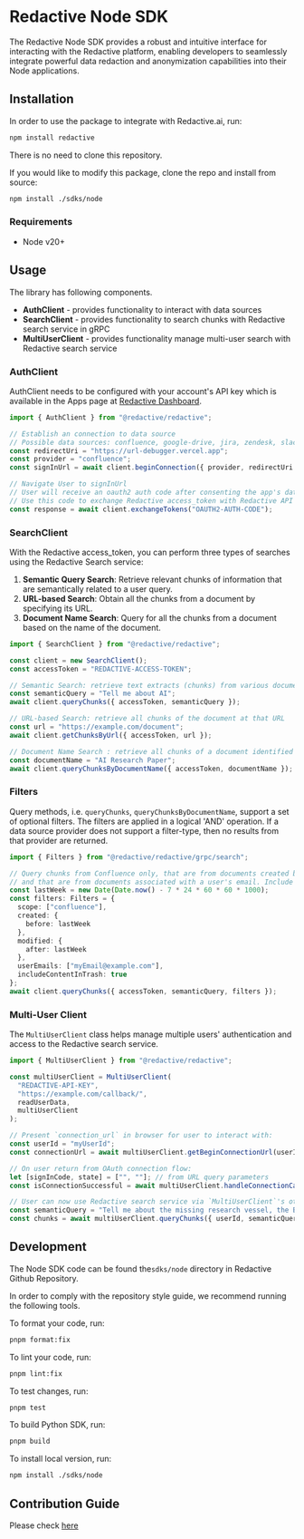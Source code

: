 # Redactive Node SDK

The Redactive Node SDK provides a robust and intuitive interface for interacting with the Redactive platform, enabling developers to seamlessly integrate powerful data redaction and anonymization capabilities into their Node applications.

## Installation

In order to use the package to integrate with Redactive.ai, run:

```sh
npm install redactive
```

There is no need to clone this repository.

If you would like to modify this package, clone the repo and install from source:

```sh
npm install ./sdks/node
```

### Requirements

- Node v20+

## Usage

The library has following components.

- **AuthClient** - provides functionality to interact with data sources
- **SearchClient** - provides functionality to search chunks with Redactive search service in gRPC
- **MultiUserClient** - provides functionality manage multi-user search with Redactive search service

### AuthClient

AuthClient needs to be configured with your account's API key which is
available in the Apps page at [Redactive Dashboard](https://dashboard.redactive.ai/).

```javascript
import { AuthClient } from "@redactive/redactive";

// Establish an connection to data source
// Possible data sources: confluence, google-drive, jira, zendesk, slack, sharepoint
const redirectUri = "https://url-debugger.vercel.app";
const provider = "confluence";
const signInUrl = await client.beginConnection({ provider, redirectUri });

// Navigate User to signInUrl
// User will receive an oauth2 auth code after consenting the app's data source access permissions.
// Use this code to exchange Redactive access_token with Redactive API
const response = await client.exchangeTokens("OAUTH2-AUTH-CODE");
```

### SearchClient

With the Redactive access_token, you can perform three types of searches using the Redactive Search service:

1. **Semantic Query Search**: Retrieve relevant chunks of information that are semantically related to a user query.
2. **URL-based Search**: Obtain all the chunks from a document by specifying its URL.
3. **Document Name Search**: Query for all the chunks from a document based on the name of the document.

```javascript
import { SearchClient } from "@redactive/redactive";

const client = new SearchClient();
const accessToken = "REDACTIVE-ACCESS-TOKEN";

// Semantic Search: retrieve text extracts (chunks) from various documents pertaining to the user query
const semanticQuery = "Tell me about AI";
await client.queryChunks({ accessToken, semanticQuery });

// URL-based Search: retrieve all chunks of the document at that URL
const url = "https://example.com/document";
await client.getChunksByUrl({ accessToken, url });

// Document Name Search : retrieve all chunks of a document identified by its name
const documentName = "AI Research Paper";
await client.queryChunksByDocumentName({ accessToken, documentName });
```

### Filters

Query methods, i.e. `queryChunks`, `queryChunksByDocumentName`, support a set of optional filters. The filters are applied in a logical 'AND' operation. If a data source provider does not support a filter-type, then no results from that provider are returned.

```typescript
import { Filters } from "@redactive/redactive/grpc/search";

// Query chunks from Confluence only, that are from documents created before last week, modified since last week,
// and that are from documents associated with a user's email. Include chunks from trashed documents.
const lastWeek = new Date(Date.now() - 7 * 24 * 60 * 60 * 1000);
const filters: Filters = {
  scope: ["confluence"],
  created: {
    before: lastWeek
  },
  modified: {
    after: lastWeek
  },
  userEmails: ["myEmail@example.com"],
  includeContentInTrash: true
};
await client.queryChunks({ accessToken, semanticQuery, filters });
```

### Multi-User Client

The `MultiUserClient` class helps manage multiple users' authentication and access to the Redactive search service.

```typescript
import { MultiUserClient } from "@redactive/redactive";

const multiUserClient = MultiUserClient(
  "REDACTIVE-API-KEY",
  "https://example.com/callback/",
  readUserData,
  multiUserClient
);

// Present `connection_url` in browser for user to interact with:
const userId = "myUserId";
const connectionUrl = await multiUserClient.getBeginConnectionUrl(userId, "confluence");

// On user return from OAuth connection flow:
let [signInCode, state] = ["", ""]; // from URL query parameters
const isConnectionSuccessful = await multiUserClient.handleConnectionCallback(userId, signInCode, state);

// User can now use Redactive search service via `MultiUserClient`'s other methods:
const semanticQuery = "Tell me about the missing research vessel, the Borealis";
const chunks = await multiUserClient.queryChunks({ userId, semanticQuery });
```

## Development

The Node SDK code can be found the`sdks/node` directory in Redactive Github Repository.

In order to comply with the repository style guide, we recommend running the following tools.

To format your code, run:

```sh
pnpm format:fix
```

To lint your code, run:

```sh
pnpm lint:fix
```

To test changes, run:

```sh
pnpm test
```

To build Python SDK, run:

```sh
pnpm build
```

To install local version, run:

```sh
npm install ./sdks/node
```

## Contribution Guide

Please check [here](https://github.com/redactive-ai/redactive?tab=readme-ov-file#contribution-guide)
